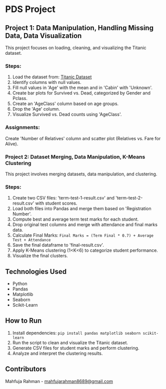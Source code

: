 <!DOCTYPE html>
<html lang="en">

<body>
    <h1>PDS Project</h1>
    
  <h2>Project 1: Data Manipulation, Handling Missing Data, Data Visualization</h2>
  <p>This project focuses on loading, cleaning, and visualizing the Titanic dataset.</p>
    
  <h3>Steps:</h3>
  <ol>
        <li>Load the dataset from: <a href="https://raw.githubusercontent.com/PulockDas/pd-12-resources/refs/heads/master/titanic.csv">Titanic Dataset</a></li>
        <li>Identify columns with null values.</li>
        <li>Fill null values in 'Age' with the mean and in 'Cabin' with 'Unknown'.</li>
        <li>Create bar plots for Survived vs. Dead, categorized by Gender and Pclass.</li>
        <li>Create an 'AgeClass' column based on age groups.</li>
        <li>Drop the 'Age' column.</li>
        <li>Visualize Survived vs. Dead counts using 'AgeClass'.</li>
  </ol>
    
  <h3>Assignments:</h3>
    
   Create 'Number of Relatives' column and scatter plot (Relatives vs. Fare for Alive).
    
  <h3>Project 2: Dataset Merging, Data Manipulation, K-Means Clustering</h3>
  <p>This project involves merging datasets, data manipulation, and clustering.</p>
  <h3>Steps:</h3>
  <ol>
        <li>Create two CSV files: 'term-test-1-result.csv' and 'term-test-2-result.csv' with student scores.</li>
        <li>Load both files into Pandas and merge them based on 'Registration Number'.</li>
        <li>Compute best and average term test marks for each student.</li>
        <li>Drop original test columns and merge with attendance and final marks data.</li>
        <li>Calculate Final Marks: <code>Final Marks = (Term Final * 0.7) + Average Test + Attendance</code></li>
        <li>Save the final dataframe to 'final-result.csv'.</li>
        <li>Apply K-Means clustering (1&lt;K&lt;6) to categorize student performance.</li>
        <li>Visualize the final clusters.</li>    </ol>
    
   <h2>Technologies Used</h2>
  <ul>
        <li>Python</li>
        <li>Pandas</li>
        <li>Matplotlib</li>
        <li>Seaborn</li>
        <li>Scikit-Learn</li>
   </ul>  <h2>How to Run</h2>
  <ol>
        <li>Install dependencies: <code>pip install pandas matplotlib seaborn scikit-learn</code></li>
        <li>Run the script to clean and visualize the Titanic dataset.</li>
        <li>Generate CSV files for student marks and perform clustering.</li>
        <li>Analyze and interpret the clustering results.</li>
  </ol>    
  <h2>Contributors</h2>
  <p>Mahfuja Rahman - <a href="mahfujarahman8689@gmail.com">mahfujarahman8689@gmail.com</a></p>
    
</body>
</html>
